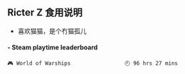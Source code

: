 ## Ricter Z 食用说明
- 喜欢猫猫，是个冇猫孤儿

<!-- steam-box start -->
#### - Steam playtime leaderboard
```text
🎮 World of Warships                 🕘 96 hrs 27 mins
```
<!-- Powered by https://github.com/YouEclipse/steam-box . -->
<!-- steam-box end -->
